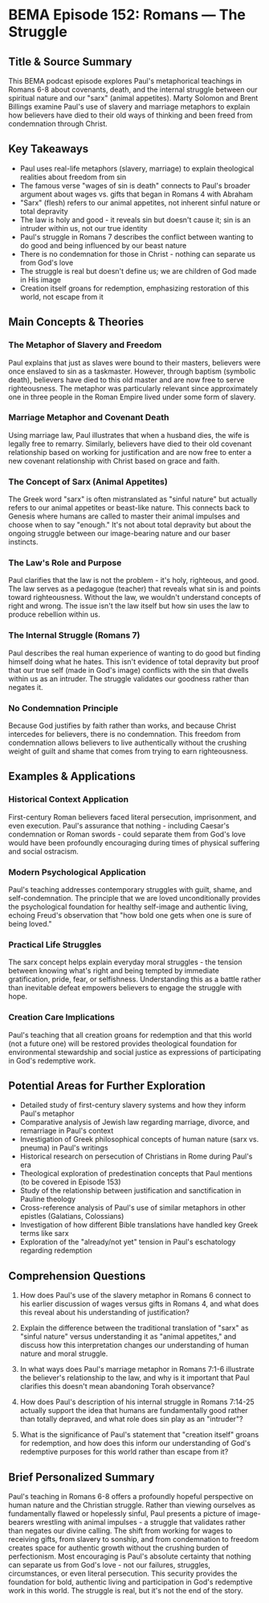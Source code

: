 # BEMA Episode 152: Romans — The Struggle

## Title & Source Summary

This BEMA podcast episode explores Paul's metaphorical teachings in Romans 6-8 about covenants, death, and the internal struggle between our spiritual nature and our "sarx" (animal appetites). Marty Solomon and Brent Billings examine Paul's use of slavery and marriage metaphors to explain how believers have died to their old ways of thinking and been freed from condemnation through Christ.

## Key Takeaways

- Paul uses real-life metaphors (slavery, marriage) to explain theological realities about freedom from sin
- The famous verse "wages of sin is death" connects to Paul's broader argument about wages vs. gifts that began in Romans 4 with Abraham
- "Sarx" (flesh) refers to our animal appetites, not inherent sinful nature or total depravity
- The law is holy and good - it reveals sin but doesn't cause it; sin is an intruder within us, not our true identity
- Paul's struggle in Romans 7 describes the conflict between wanting to do good and being influenced by our beast nature
- There is no condemnation for those in Christ - nothing can separate us from God's love
- The struggle is real but doesn't define us; we are children of God made in His image
- Creation itself groans for redemption, emphasizing restoration of this world, not escape from it

## Main Concepts & Theories

### The Metaphor of Slavery and Freedom

Paul explains that just as slaves were bound to their masters, believers were once enslaved to sin as a taskmaster. However, through baptism (symbolic death), believers have died to this old master and are now free to serve righteousness. The metaphor was particularly relevant since approximately one in three people in the Roman Empire lived under some form of slavery.

### Marriage Metaphor and Covenant Death

Using marriage law, Paul illustrates that when a husband dies, the wife is legally free to remarry. Similarly, believers have died to their old covenant relationship based on working for justification and are now free to enter a new covenant relationship with Christ based on grace and faith.

### The Concept of Sarx (Animal Appetites)

The Greek word "sarx" is often mistranslated as "sinful nature" but actually refers to our animal appetites or beast-like nature. This connects back to Genesis where humans are called to master their animal impulses and choose when to say "enough." It's not about total depravity but about the ongoing struggle between our image-bearing nature and our baser instincts.

### The Law's Role and Purpose

Paul clarifies that the law is not the problem - it's holy, righteous, and good. The law serves as a pedagogue (teacher) that reveals what sin is and points toward righteousness. Without the law, we wouldn't understand concepts of right and wrong. The issue isn't the law itself but how sin uses the law to produce rebellion within us.

### The Internal Struggle (Romans 7)

Paul describes the real human experience of wanting to do good but finding himself doing what he hates. This isn't evidence of total depravity but proof that our true self (made in God's image) conflicts with the sin that dwells within us as an intruder. The struggle validates our goodness rather than negates it.

### No Condemnation Principle

Because God justifies by faith rather than works, and because Christ intercedes for believers, there is no condemnation. This freedom from condemnation allows believers to live authentically without the crushing weight of guilt and shame that comes from trying to earn righteousness.

## Examples & Applications

### Historical Context Application

First-century Roman believers faced literal persecution, imprisonment, and even execution. Paul's assurance that nothing - including Caesar's condemnation or Roman swords - could separate them from God's love would have been profoundly encouraging during times of physical suffering and social ostracism.

### Modern Psychological Application

Paul's teaching addresses contemporary struggles with guilt, shame, and self-condemnation. The principle that we are loved unconditionally provides the psychological foundation for healthy self-image and authentic living, echoing Freud's observation that "how bold one gets when one is sure of being loved."

### Practical Life Struggles

The sarx concept helps explain everyday moral struggles - the tension between knowing what's right and being tempted by immediate gratification, pride, fear, or selfishness. Understanding this as a battle rather than inevitable defeat empowers believers to engage the struggle with hope.

### Creation Care Implications

Paul's teaching that all creation groans for redemption and that this world (not a future one) will be restored provides theological foundation for environmental stewardship and social justice as expressions of participating in God's redemptive work.

## Potential Areas for Further Exploration

- Detailed study of first-century slavery systems and how they inform Paul's metaphor
- Comparative analysis of Jewish law regarding marriage, divorce, and remarriage in Paul's context
- Investigation of Greek philosophical concepts of human nature (sarx vs. pneuma) in Paul's writings
- Historical research on persecution of Christians in Rome during Paul's era
- Theological exploration of predestination concepts that Paul mentions (to be covered in Episode 153)
- Study of the relationship between justification and sanctification in Pauline theology
- Cross-reference analysis of Paul's use of similar metaphors in other epistles (Galatians, Colossians)
- Investigation of how different Bible translations have handled key Greek terms like sarx
- Exploration of the "already/not yet" tension in Paul's eschatology regarding redemption

## Comprehension Questions

1. How does Paul's use of the slavery metaphor in Romans 6 connect to his earlier discussion of wages versus gifts in Romans 4, and what does this reveal about his understanding of justification?

2. Explain the difference between the traditional translation of "sarx" as "sinful nature" versus understanding it as "animal appetites," and discuss how this interpretation changes our understanding of human nature and moral struggle.

3. In what ways does Paul's marriage metaphor in Romans 7:1-6 illustrate the believer's relationship to the law, and why is it important that Paul clarifies this doesn't mean abandoning Torah observance?

4. How does Paul's description of his internal struggle in Romans 7:14-25 actually support the idea that humans are fundamentally good rather than totally depraved, and what role does sin play as an "intruder"?

5. What is the significance of Paul's statement that "creation itself" groans for redemption, and how does this inform our understanding of God's redemptive purposes for this world rather than escape from it?

## Brief Personalized Summary

Paul's teaching in Romans 6-8 offers a profoundly hopeful perspective on human nature and the Christian struggle. Rather than viewing ourselves as fundamentally flawed or hopelessly sinful, Paul presents a picture of image-bearers wrestling with animal impulses - a struggle that validates rather than negates our divine calling. The shift from working for wages to receiving gifts, from slavery to sonship, and from condemnation to freedom creates space for authentic growth without the crushing burden of perfectionism. Most encouraging is Paul's absolute certainty that nothing can separate us from God's love - not our failures, struggles, circumstances, or even literal persecution. This security provides the foundation for bold, authentic living and participation in God's redemptive work in this world. The struggle is real, but it's not the end of the story.
